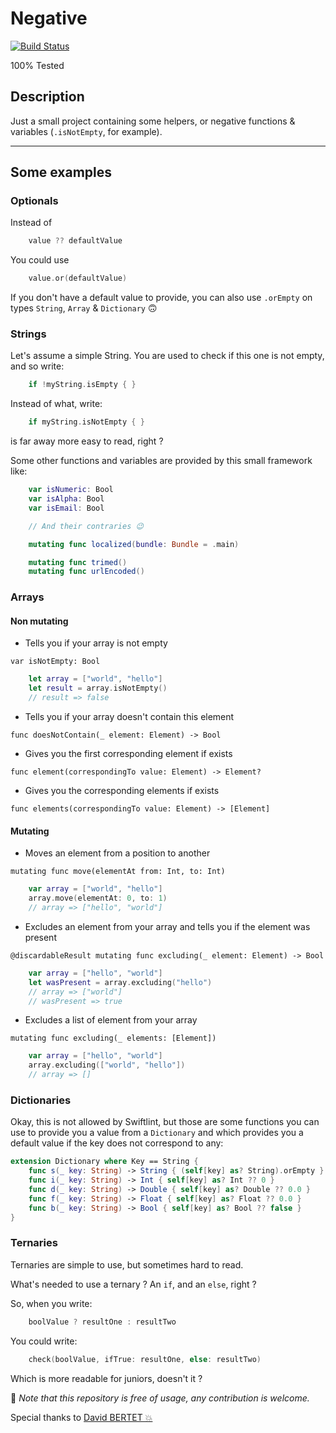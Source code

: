 # Negative

[![Build Status](https://travis-ci.com/DamienBallenghien/Negative.svg?branch=master)](https://travis-ci.com/DamienBallenghien/Negative) 

100% Tested

## Description
Just a small project containing some helpers, or negative functions &amp; variables (`.isNotEmpty`, for example). 


---
## Some examples


### Optionals

Instead of 

```swift
    value ?? defaultValue
```

You could use

```swift
    value.or(defaultValue)
```


If you don't have a default value to provide, you can also use `.orEmpty` on types `String`, `Array` & `Dictionary` 🙃



### Strings

Let's assume a simple String. You are used to check if this one is not empty, and so write:

```swift
    if !myString.isEmpty { }
```

Instead of what, write:

```swift
    if myString.isNotEmpty { }
```

is far away more easy to read, right ?


Some other functions and variables are provided by this small framework like: 

```swift
    var isNumeric: Bool
    var isAlpha: Bool
    var isEmail: Bool

    // And their contraries 😉

    mutating func localized(bundle: Bundle = .main)

    mutating func trimed()
    mutating func urlEncoded()
```


### Arrays

#### Non mutating

- Tells you if your array is not empty

`var isNotEmpty: Bool`

```swift
    let array = ["world", "hello"]
    let result = array.isNotEmpty()
    // result => false
```

- Tells you if your array doesn't contain this element

`func doesNotContain(_ element: Element) -> Bool`

- Gives you the first corresponding element if exists

`func element(correspondingTo value: Element) -> Element?`

- Gives you the corresponding elements if exists

`func elements(correspondingTo value: Element) -> [Element]`

#### Mutating

- Moves an element from a position to another

`mutating func move(elementAt from: Int, to: Int)`

```swift
    var array = ["world", "hello"]
    array.move(elementAt: 0, to: 1)
    // array => ["hello", "world"]
```

- Excludes an element from your array and tells you if the element was present

`@discardableResult mutating func excluding(_ element: Element) -> Bool`
```swift
    var array = ["hello", "world"]
    let wasPresent = array.excluding("hello")
    // array => ["world"]
    // wasPresent => true
```

- Excludes a list of element from your array

`mutating func excluding(_ elements: [Element])`
```swift
    var array = ["hello", "world"]
    array.excluding(["world", "hello"])
    // array => []
```

### Dictionaries

Okay, this is not allowed by Swiftlint, but those are some functions you can use to provide you a value from a `Dictionary` and which provides you a default value if the key does not correspond to any: 

```swift
extension Dictionary where Key == String {
    func s(_ key: String) -> String { (self[key] as? String).orEmpty }
    func i(_ key: String) -> Int { self[key] as? Int ?? 0 }
    func d(_ key: String) -> Double { self[key] as? Double ?? 0.0 }
    func f(_ key: String) -> Float { self[key] as? Float ?? 0.0 }
    func b(_ key: String) -> Bool { self[key] as? Bool ?? false }
}

```


### Ternaries

Ternaries are simple to use, but sometimes hard to read.

What's needed to use a ternary ? An `if`, and an `else`, right ?

So, when you write:

```swift
    boolValue ? resultOne : resultTwo 
```

You could write: 

```swift
    check(boolValue, ifTrue: resultOne, else: resultTwo)
```

Which is more readable for juniors, doesn't it ?


👀
*Note that this repository is free of usage, any contribution is welcome.*

Special thanks to [David BERTET 💥](https://github.com/DavidBertet)
